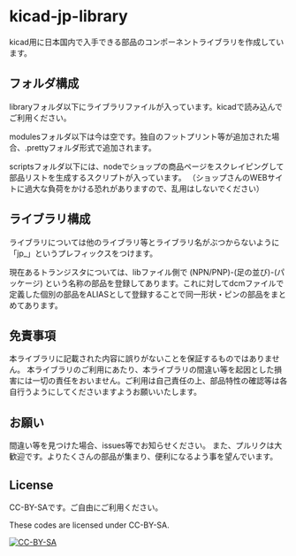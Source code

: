 # kicad-jp-library


kicad用に日本国内で入手できる部品のコンポーネントライブラリを作成しています。

## フォルダ構成

libraryフォルダ以下にライブラリファイルが入っています。kicadで読み込んでご利用ください。

modulesフォルダ以下は今は空です。独自のフットプリント等が追加された場合、.prettyフォルダ形式で追加されます。

scriptsフォルダ以下には、nodeでショップの商品ページをスクレイピングして部品リストを生成するスクリプトが入っています。
（ショップさんのWEBサイトに過大な負荷をかける恐れがありますので、乱用はしないでください）

## ライブラリ構成

ライブラリについては他のライブラリ等とライブラリ名がぶつからないように「jp_」というプレフィックスをつけます。

現在あるトランジスタについては、libファイル側で
  (NPN/PNP)-(足の並び)-(パッケージ)
という名称の部品を登録してあります。これに対してdcmファイルで定義した個別の部品をALIASとして登録することで同一形状・ピンの部品をまとめてあります。

## 免責事項

本ライブラリに記載された内容に誤りがないことを保証するものではありません。
本ライブラリのご利用にあたり、本ライブラリの間違い等を起因とした損害には一切の責任をおいません。ご利用は自己責任の上、部品特性の確認等は各自行うようにしてくださいますようお願いいたします。

## お願い

間違い等を見つけた場合、issues等でお知らせください。
また、プルリクは大歓迎です。よりたくさんの部品が集まり、便利になるよう事を望んでいます。


## License

CC-BY-SAです。ご自由にご利用ください。

These codes are licensed under CC-BY-SA.

[![CC-BY-SA](https://i.creativecommons.org/l/by-nc-sa/4.0/88x31.png "CC-BY-SA")](http://creativecommons.org/licenses/by-nc-sa/4.0/)
